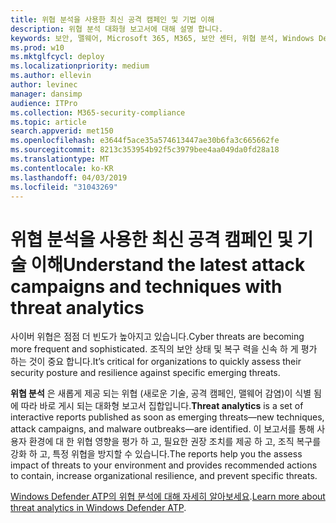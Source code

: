 ```yaml
---
title: 위협 분석을 사용한 최신 공격 캠페인 및 기법 이해
description: 위협 분석 대화형 보고서에 대해 설명 합니다.
keywords: 보안, 맬웨어, Microsoft 365, M365, 보안 센터, 위협 분석, Windows Defender ATP, 사이버, 보안 상황, 최신 위협
ms.prod: w10
ms.mktglfcycl: deploy
ms.localizationpriority: medium
ms.author: ellevin
author: levinec
manager: dansimp
audience: ITPro
ms.collection: M365-security-compliance
ms.topic: article
search.appverid: met150
ms.openlocfilehash: e3644f5ace35a574613447ae30b6fa3c665662fe
ms.sourcegitcommit: 8213c353954b92f5c3979bee4aa049da0fd28a18
ms.translationtype: MT
ms.contentlocale: ko-KR
ms.lasthandoff: 04/03/2019
ms.locfileid: "31043269"
---
```

# <a name="understand-the-latest-attack-campaigns-and-techniques-with-threat-analytics"></a><span data-ttu-id="1f054-104">위협 분석을 사용한 최신 공격 캠페인 및 기술 이해</span><span class="sxs-lookup"><span data-stu-id="1f054-104">Understand the latest attack campaigns and techniques with threat analytics</span></span>

<span data-ttu-id="1f054-105">사이버 위협은 점점 더 빈도가 높아지고 있습니다.</span><span class="sxs-lookup"><span data-stu-id="1f054-105">Cyber threats are becoming more frequent and sophisticated.</span></span> <span data-ttu-id="1f054-106">조직의 보안 상태 및 복구 력을 신속 하 게 평가 하는 것이 중요 합니다.</span><span class="sxs-lookup"><span data-stu-id="1f054-106">It’s critical for organizations to quickly assess their security posture and resilience against specific emerging threats.</span></span>

<span data-ttu-id="1f054-107">**위협 분석** 은 새롭게 제공 되는 위협 (새로운 기술, 공격 캠페인, 맬웨어 감염)이 식별 됨에 따라 바로 게시 되는 대화형 보고서 집합입니다.</span><span class="sxs-lookup"><span data-stu-id="1f054-107">**Threat analytics** is a set of interactive reports published as soon as emerging threats—new techniques, attack campaigns, and malware outbreaks—are identified.</span></span> <span data-ttu-id="1f054-108">이 보고서를 통해 사용자 환경에 대 한 위협 영향을 평가 하 고, 필요한 권장 조치를 제공 하 고, 조직 복구를 강화 하 고, 특정 위협을 방지할 수 있습니다.</span><span class="sxs-lookup"><span data-stu-id="1f054-108">The reports help you the assess impact of threats to your environment and provides recommended actions to contain, increase organizational resilience, and prevent specific threats.</span></span>

<span data-ttu-id="1f054-109">[Windows Defender ATP의 위협 분석에 대해 자세히 알아보세요](https://docs.microsoft.com/en-us/windows/security/threat-protection/windows-defender-atp/threat-analytics).</span><span class="sxs-lookup"><span data-stu-id="1f054-109">[Learn more about threat analytics in Windows Defender ATP](https://docs.microsoft.com/en-us/windows/security/threat-protection/windows-defender-atp/threat-analytics).</span></span>  
